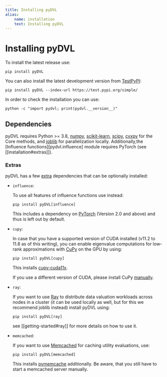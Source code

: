 ```yaml
---
title: Installing pyDVL
alias: 
    name: installation
    text: Installing pyDVL
---
```


# Installing pyDVL

To install the latest release use:

```shell
pip install pyDVL
```

You can also install the latest development version from
[TestPyPI](https://test.pypi.org/project/pyDVL/):

```shell
pip install pyDVL --index-url https://test.pypi.org/simple/
```

In order to check the installation you can use:

```shell
python -c "import pydvl; print(pydvl.__version__)"
```

## Dependencies

pyDVL requires Python >= 3.8, [numpy](https://numpy.org/),
[scikit-learn](https://scikit-learn.org/stable/), [scipy](https://scipy.org/),
[cvxpy](https://www.cvxpy.org/) for the Core methods,
and [joblib](https://joblib.readthedocs.io/en/stable/)
for parallelization locally. Additionally,the [Influence functions][pydvl.influence]
module requires PyTorch (see [[installation#extras]]).

### Extras

pyDVL has a few [extra](https://peps.python.org/pep-0508/#extras) dependencies
that can be optionally installed:

- `influence`:

    To use all features of influence functions use instead:
    
    ```shell
    pip install pyDVL[influence]
    ```
    
    This includes a dependency on [PyTorch](https://pytorch.org/) (Version 2.0 and
    above) and thus is left out by default.

- `cupy`:

    In case that you have a supported version of CUDA installed (v11.2 to 11.8 as of
    this writing), you can enable eigenvalue computations for low-rank approximations
    with [CuPy](https://docs.cupy.dev/en/stable/index.html) on the GPU by using:
    
    ```shell
    pip install pyDVL[cupy]
    ```
  
    This installs [cupy-cuda11x](https://pypi.org/project/cupy-cuda11x/).
    
    If you use a different version of CUDA, please install CuPy
    [manually](https://docs.cupy.dev/en/stable/install.html).

- `ray`:

    If you want to use [Ray](https://www.ray.io/) to distribute data valuation
    workloads across nodes in a cluster (it can be used locally as well,
    but for this we recommend joblib instead) install pyDVL using:

    ```shell
    pip install pyDVL[ray]
    ```

    see [[getting-started#ray]] for more details on how to use it.

- `memcached`:

    If you want to use [Memcached](https://memcached.org/) for caching
    utility evaluations, use:
  
    ```shell
    pip install pyDVL[memcached]
    ```
    
    This installs [pymemcache](https://github.com/pinterest/pymemcache) additionally. 
    Be aware, that you still have to start a memcached server manually.
